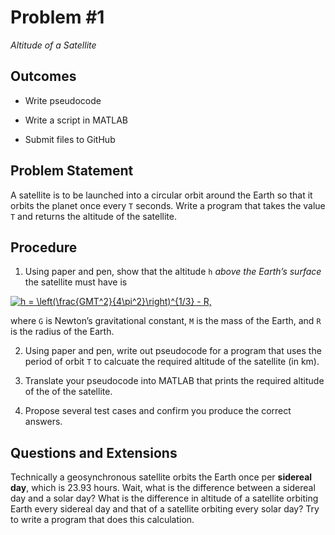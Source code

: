 # Problem \#1  
*Altitude of a Satellite*

## Outcomes
  - <span>Write pseudocode</span>

  - <span>Write a script in MATLAB</span>

  - <span>Submit files to GitHub</span>

## Problem Statement

A satellite is to be launched into a circular orbit around the Earth so that it orbits the planet once every `T` seconds. Write a program that takes the value `T` and returns the altitude of the satellite.

## Procedure

1.  <span>Using paper and pen, show that the altitude `h` *above the Earth’s surface* the
    satellite must have is
  
   <a href="https://www.codecogs.com/eqnedit.php?latex=h&space;=&space;\left(\frac{GMT^2}{4\pi^2}\right)^{1/3}&space;-&space;R," target="_blank"><img src="https://latex.codecogs.com/gif.latex?h&space;=&space;\left(\frac{GMT^2}{4\pi^2}\right)^{1/3}&space;-&space;R," title="h = \left(\frac{GMT^2}{4\pi^2}\right)^{1/3} - R," /></a>
 
 where `G` is Newton’s gravitational constant, `M` is the mass of the Earth, and
    `R` is the radius of the Earth. </span>

2.  <span>Using paper and pen, write out pseudocode for a program that uses the period of orbit `T` to calcuate the required altitude of the satellite (in km).

3.  <span>Translate your pseudocode into MATLAB that prints the required altitude of the of the satellite.</span>

4.  <span>Propose several test cases and confirm you produce the correct answers.</span>


## Questions and Extensions

<span>Technically a geosynchronous satellite orbits the Earth once
    per **sidereal day**, which is 23.93 hours. Wait, what
    is the difference between a sidereal day and a solar day? What is
    the difference in altitude of a satellite orbiting Earth every
    sidereal day and that of a satellite orbiting every solar
    day? Try to write a program that does this calculation.</span>
